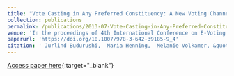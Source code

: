 ```yaml
---
title: "Vote Casting in Any Preferred Constituency: A New Voting Channel"
collection: publications
permalink: /publications/2013-07-Vote-Casting-in-Any-Preferred-Constituency-A-New-Voting-Channel
venue: 'In the proceedings of 4th International Conference on E-Voting and Identity (Vote-ID 2013)'
paperurl: 'https://doi.org/10.1007/978-3-642-39185-9_4'
citation: ' Jurlind Budurushi,  Maria Henning,  Melanie Volkamer, &quot;Vote Casting in Any Preferred Constituency: A New Voting Channel.&quot; In the proceedings of 4th International Conference on E-Voting and Identity (Vote-ID 2013)'
---
```

[Access paper here](https://doi.org/10.1007/978-3-642-39185-9_4){:target="_blank"}
